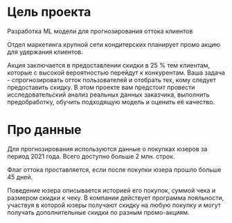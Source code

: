 # Цель проекта
Разработка ML модели для прогнозирования оттока клиентов

Отдел маркетинга крупной сети кондитерских планирует промо акцию для 
удержания клиентов.

Акция заключается в предоставлении скидки в 25 % тем клиентам, которые с 
высокой вероятностью перейдут к конкурентам. Ваша задача - спрогнозировать 
отток пользователей и отобрать тех, кому следует предоставить скидку. В этом 
проекте вам предстоит провести исследовательский анализ реальных данных 
заказчика, выполнить предобработку, обучить подходящую модель и оценить её 
качество.

# Про данные
Для прогнозирования используются данные о покупках юзеров за период 
2021 года. Всего доступно больше 2 млн. строк. 

Флаг оттока проставляется, если после покупки юзера прошло больше 45 
дней. 

Поведение юзера описывается историей его покупок, суммой чека и 
размером скидки к чеку. В компании действует программа лояльности, 
участвуя в которой юзеры получают скидку на любую покупку и могут 
получать дополнительные скидки по разным промо-акциям.